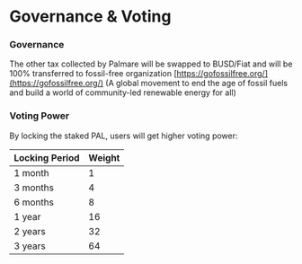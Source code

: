 # Governance & Voting

### Governance

&#x20;The other tax collected by Palmare will be swapped to BUSD/Fiat and will be 100% transferred to fossil-free organization  [https://gofossilfree.org/](https://gofossilfree.org/) (A global movement to end the age of fossil fuels and build a world of community-led renewable energy for all)

### Voting Power

By locking the staked PAL, users will get higher voting power:

| **Locking Period** | **Weight** |
| ------------------ | ---------- |
| 1 month            | 1          |
| 3 months           | 4          |
| 6 months           | 8          |
| 1 year             | 16         |
| 2 years            | 32         |
| 3 years            | 64         |

###

